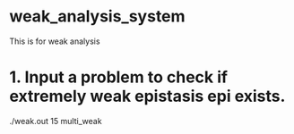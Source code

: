 # weak_analysis_system
This is for weak analysis

# 1. Input a problem to check if extremely weak epistasis epi exists.

./weak.out 15 multi_weak
